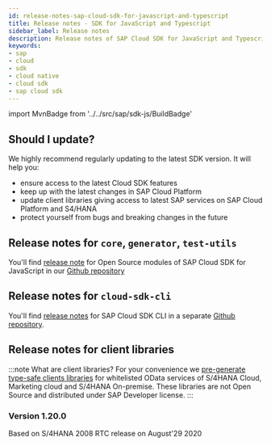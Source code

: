```yaml
---
id: release-notes-sap-cloud-sdk-for-javascript-and-typescript
title: Release notes - SDK for JavaScript and Typescript
sidebar_label: Release notes
description: Release notes of SAP Cloud SDK for JavaScript and Typescript, stay up to date with the recent features, fixes, dependency updates and recommendedations.
keywords:
- sap
- cloud
- sdk
- cloud native
- cloud sdk
- sap cloud sdk
---
```

import MvnBadge from '../../src/sap/sdk-js/BuildBadge'

<BuildBadge />


## Should I update?
We highly recommend regularly updating to the latest SDK version. It will help you:

- ensure access to the latest Cloud SDK features
- keep up with the latest changes in SAP Cloud Platform
- update client libraries giving access to latest SAP services on SAP Cloud Platform and S4/HANA
- protect yourself from bugs and breaking changes in the future


## Release notes for `core`, `generator`, `test-utils`

You'll find [release note](https://github.com/SAP/cloud-sdk/releases) for Open Source modules of SAP Cloud SDK for JavaScript in our [Github repository](https://github.com/SAP/cloud-sdk/releases)

## Release notes for `cloud-sdk-cli`

You'll find [release notes](https://github.com/SAP/cloud-sdk-cli/releases) for SAP Cloud SDK CLI in a separate [Github repository](https://github.com/SAP/cloud-sdk-cli/releases).

## Release notes for client libraries

:::note What are client libraries?
For your convenience we [pre-generate type-safe clients libraries](https://www.npmjs.com/search?q=%40sap%2Fcloud-sdk-vdm-*) for whitelisted OData services of S/4HANA Cloud, Marketing cloud and S/4HANA On-premise. These libraries are not Open Source and distributed under SAP Developer license.
:::

### Version 1.20.0

Based on S/4HANA 2008 RTC release on August'29 2020

